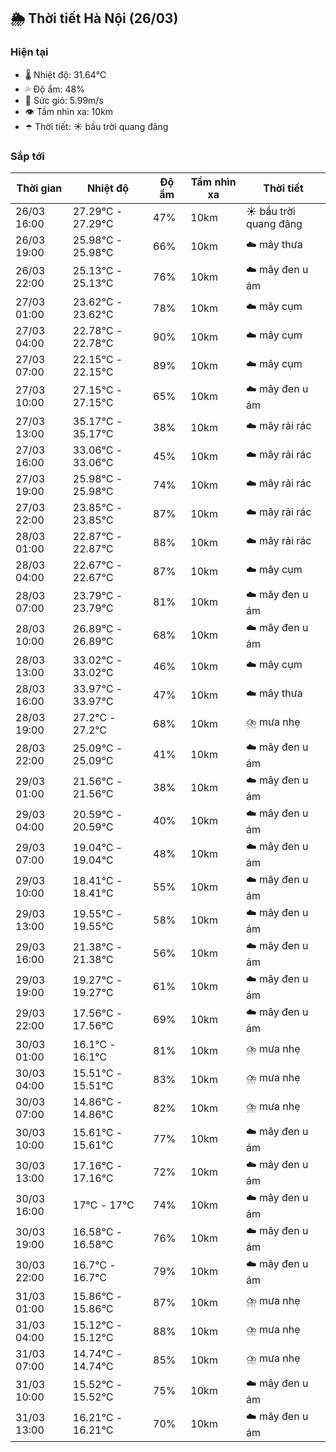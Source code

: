 ## 🌦️ Thời tiết Hà Nội (26/03)

### Hiện tại

- 🌡️ Nhiệt độ: 31.64℃
- 💦 Độ ẩm: 48%
- 💨 Sức gió: 5.99m/s
- 👁️ Tầm nhìn xa: 10km
- ☂️ Thời tiết: ☀️ bầu trời quang đãng

### Sắp tới

| Thời gian | Nhiệt độ | Độ ẩm | Tầm nhìn xa | Thời tiết |
| --- | --- | --- | --- | --- |
| 26/03 16:00 | 27.29℃ - 27.29℃ | 47% | 10km | ☀️ bầu trời quang đãng |
| 26/03 19:00 | 25.98℃ - 25.98℃ | 66% | 10km | ☁️ mây thưa |
| 26/03 22:00 | 25.13℃ - 25.13℃ | 76% | 10km | ☁️ mây đen u ám |
| 27/03 01:00 | 23.62℃ - 23.62℃ | 78% | 10km | ☁️ mây cụm |
| 27/03 04:00 | 22.78℃ - 22.78℃ | 90% | 10km | ☁️ mây cụm |
| 27/03 07:00 | 22.15℃ - 22.15℃ | 89% | 10km | ☁️ mây cụm |
| 27/03 10:00 | 27.15℃ - 27.15℃ | 65% | 10km | ☁️ mây đen u ám |
| 27/03 13:00 | 35.17℃ - 35.17℃ | 38% | 10km | ☁️ mây rải rác |
| 27/03 16:00 | 33.06℃ - 33.06℃ | 45% | 10km | ☁️ mây rải rác |
| 27/03 19:00 | 25.98℃ - 25.98℃ | 74% | 10km | ☁️ mây rải rác |
| 27/03 22:00 | 23.85℃ - 23.85℃ | 87% | 10km | ☁️ mây rải rác |
| 28/03 01:00 | 22.87℃ - 22.87℃ | 88% | 10km | ☁️ mây rải rác |
| 28/03 04:00 | 22.67℃ - 22.67℃ | 87% | 10km | ☁️ mây cụm |
| 28/03 07:00 | 23.79℃ - 23.79℃ | 81% | 10km | ☁️ mây đen u ám |
| 28/03 10:00 | 26.89℃ - 26.89℃ | 68% | 10km | ☁️ mây đen u ám |
| 28/03 13:00 | 33.02℃ - 33.02℃ | 46% | 10km | ☁️ mây cụm |
| 28/03 16:00 | 33.97℃ - 33.97℃ | 47% | 10km | ☁️ mây thưa |
| 28/03 19:00 | 27.2℃ - 27.2℃ | 68% | 10km | ⛈️ mưa nhẹ |
| 28/03 22:00 | 25.09℃ - 25.09℃ | 41% | 10km | ☁️ mây đen u ám |
| 29/03 01:00 | 21.56℃ - 21.56℃ | 38% | 10km | ☁️ mây đen u ám |
| 29/03 04:00 | 20.59℃ - 20.59℃ | 40% | 10km | ☁️ mây đen u ám |
| 29/03 07:00 | 19.04℃ - 19.04℃ | 48% | 10km | ☁️ mây đen u ám |
| 29/03 10:00 | 18.41℃ - 18.41℃ | 55% | 10km | ☁️ mây đen u ám |
| 29/03 13:00 | 19.55℃ - 19.55℃ | 58% | 10km | ☁️ mây đen u ám |
| 29/03 16:00 | 21.38℃ - 21.38℃ | 56% | 10km | ☁️ mây đen u ám |
| 29/03 19:00 | 19.27℃ - 19.27℃ | 61% | 10km | ☁️ mây đen u ám |
| 29/03 22:00 | 17.56℃ - 17.56℃ | 69% | 10km | ☁️ mây đen u ám |
| 30/03 01:00 | 16.1℃ - 16.1℃ | 81% | 10km | ⛈️ mưa nhẹ |
| 30/03 04:00 | 15.51℃ - 15.51℃ | 83% | 10km | ⛈️ mưa nhẹ |
| 30/03 07:00 | 14.86℃ - 14.86℃ | 82% | 10km | ⛈️ mưa nhẹ |
| 30/03 10:00 | 15.61℃ - 15.61℃ | 77% | 10km | ☁️ mây đen u ám |
| 30/03 13:00 | 17.16℃ - 17.16℃ | 72% | 10km | ☁️ mây đen u ám |
| 30/03 16:00 | 17℃ - 17℃ | 74% | 10km | ☁️ mây đen u ám |
| 30/03 19:00 | 16.58℃ - 16.58℃ | 76% | 10km | ☁️ mây đen u ám |
| 30/03 22:00 | 16.7℃ - 16.7℃ | 79% | 10km | ☁️ mây đen u ám |
| 31/03 01:00 | 15.86℃ - 15.86℃ | 87% | 10km | ⛈️ mưa nhẹ |
| 31/03 04:00 | 15.12℃ - 15.12℃ | 88% | 10km | ⛈️ mưa nhẹ |
| 31/03 07:00 | 14.74℃ - 14.74℃ | 85% | 10km | ⛈️ mưa nhẹ |
| 31/03 10:00 | 15.52℃ - 15.52℃ | 75% | 10km | ☁️ mây đen u ám |
| 31/03 13:00 | 16.21℃ - 16.21℃ | 70% | 10km | ☁️ mây đen u ám |
